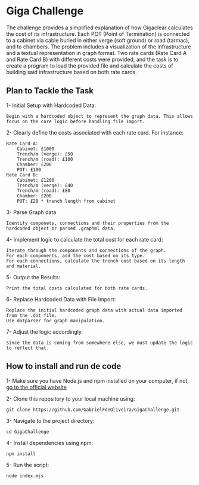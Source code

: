 # Giga Challenge

The challenge provides a simplified explanation of how Gigaclear calculates the cost of its infrastructure. Each POT (Point of Termination) is connected to a cabinet via cable buried in either verge (soft ground) or road (tarmac), and to chambers. The problem includes a visualization of the infrastructure and a textual representation in graph format. Two rate cards (Rate Card A and Rate Card B) with different costs were provided, and the task is to create a program to load the provided file and calculate the costs of building said infrastructure based on both rate cards.

## Plan to Tackle the Task

1- Initial Setup with Hardcoded Data:

    Begin with a hardcoded object to represent the graph data. This allows focus on the core logic before handling file import.

2- Clearly define the costs associated with each rate card. For instance:

    Rate Card A:
        Cabinet: £1000
        Trench/m (verge): £50
        Trench/m (road): £100
        Chamber: £200
        POT: £100
    Rate Card B:
        Cabinet: £1200
        Trench/m (verge): £40
        Trench/m (road): £80
        Chamber: £200
        POT: £20 * trench length from cabinet

3- Parse Graph data

    Identify componets, connections and their properties from the hardcoded object or parsed .graphml data.

4- Implement logic to calculate the total cost for each rate card:

    Iterate through the components and connections of the graph.
    For each components, add the cost based on its type.
    For each connections, calculate the trench cost based on its length and material.

5- Output the Results:

    Print the total costs calculated for both rate cards.

6- Replace Hardcoded Data with File Import:

    Replace the initial hardcoded graph data with actual data imported from the .dot file.
    Use dotparser for graph manipulation.

7- Adjust the logic accordingly.

    Since the data is coming from somewhere else, we must update the logic to reflect that.

## How to install and run de code

1- Make sure you have Node.js and npm installed on your computer, if not, [go to the official website](https://nodejs.org/en)

2- Clone this repository to your local machine using:

    git clone https://github.com/GabrielFdeOliveira/GigaChallenge.git

3- Navigate to the project directory:

    cd GigaChallenge

4- Install dependencies using npm:

    npm install

5- Run the script:

    node index.mjs
